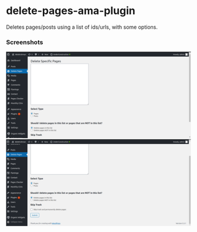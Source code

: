 # delete-pages-ama-plugin

Deletes pages/posts using a list of ids/urls, with some options.

### Screenshots

![title](assets/delete-pages.png)
![title](assets/delete-pages-2.png)